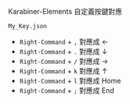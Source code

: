 Karabiner-Elements 自定義按鍵對應

`My_Key.json`

- `Right-Command` + `,` 對應成 ←
- `Right-Command` + `.` 對應成 ↓
- `Right-Command` + `/` 對應成 →
- `Right-Command` + `k` 對應成 ↑
- `Right-Command` + `l` 對應成 Home
- `Right-Command` + `;` 對應成 End
